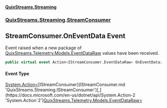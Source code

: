 #### [QuixStreams.Streaming](index.md 'index')
### [QuixStreams.Streaming](QuixStreams.Streaming.md 'QuixStreams.Streaming').[StreamConsumer](StreamConsumer.md 'QuixStreams.Streaming.StreamConsumer')

## StreamConsumer.OnEventData Event

Event raised when a new package of [QuixStreams.Telemetry.Models.EventDataRaw](https://docs.microsoft.com/en-us/dotnet/api/QuixStreams.Telemetry.Models.EventDataRaw 'QuixStreams.Telemetry.Models.EventDataRaw') values have been received.

```csharp
public virtual event Action<IStreamConsumer,EventDataRaw> OnEventData;
```

#### Event Type
[System.Action&lt;](https://docs.microsoft.com/en-us/dotnet/api/System.Action-2 'System.Action`2')[IStreamConsumer](IStreamConsumer.md 'QuixStreams.Streaming.IStreamConsumer')[,](https://docs.microsoft.com/en-us/dotnet/api/System.Action-2 'System.Action`2')[QuixStreams.Telemetry.Models.EventDataRaw](https://docs.microsoft.com/en-us/dotnet/api/QuixStreams.Telemetry.Models.EventDataRaw 'QuixStreams.Telemetry.Models.EventDataRaw')[&gt;](https://docs.microsoft.com/en-us/dotnet/api/System.Action-2 'System.Action`2')